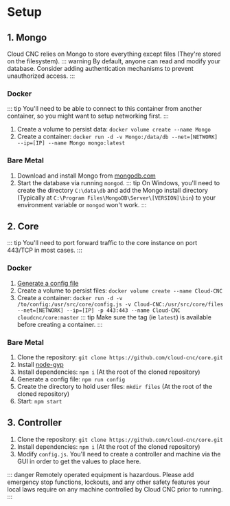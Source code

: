 # Setup

## 1. Mongo
Cloud CNC relies on Mongo to store everything except files (They're stored on the filesystem).
::: warning
By default, anyone can read and modify your database. Consider adding authentication mechanisms to prevent unauthorized access.
:::

### Docker
::: tip
You'll need to be able to connect to this container from another container, so you might want to setup networking first.
:::
1. Create a volume to persist data: `docker volume create --name Mongo`
2. Create a container: `docker run -d -v Mongo:/data/db --net=[NETWORK] --ip=[IP] --name Mongo mongo:latest`

### Bare Metal
1. Download and install Mongo from [mongodb.com](https://www.mongodb.com/download-center/community)
2. Start the database via running `mongod`.
::: tip
On Windows, you'll need to create the directory `C:\data\db` and add the Mongo install directory (Typically at `C:\Program Files\MongoDB\Server\[VERSION]\bin`) to your environment variable or `mongod` won't work.
:::

## 2. Core
::: tip
You'll need to port forward traffic to the core instance on port 443/TCP in most cases.
:::

### Docker
1. [Generate a config file](#bare-metal2)
2. Create a volume to persist files: `docker volume create --name Cloud-CNC`
3. Create a container: `docker run -d -v /to/config:/usr/src/core/config.js -v Cloud-CNC:/usr/src/core/files --net=[NETWORK] --ip=[IP] -p 443:443 --name Cloud-CNC cloudcnc/core:master`
::: tip
Make sure the tag (ie `latest`) is available before creating a container.
:::

### Bare Metal
1. Clone the repository: `git clone https://github.com/cloud-cnc/core.git`
2. Install [node-gyp](https://github.com/nodejs/node-gyp#installation)
3. Install dependencies: `npm i` (At the root of the cloned repository)
4. Generate a config file: `npm run config`
5. Create the directory to hold user files: `mkdir files` (At the root of the cloned repository)
6. Start: `npm start`

## 3. Controller

1. Clone the repository: `git clone https://github.com/cloud-cnc/core.git`
2. Install dependencies: `npm i` (At the root of the cloned repository)
3. Modify `config.js`. You'll need to create a controller and machine via the GUI in order to get the values to place here.

::: danger
Remotely operated equipment is hazardous. Please add emergency stop functions, lockouts, and any other safety features your local laws require on any machine controlled by Cloud CNC prior to running.
:::